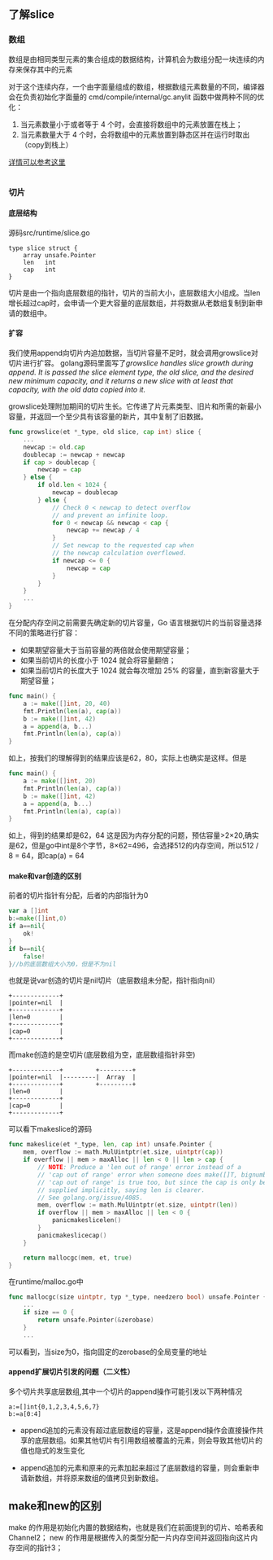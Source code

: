 ## 了解slice

### 数组
数组是由相同类型元素的集合组成的数据结构，计算机会为数组分配一块连续的内存来保存其中的元素

对于这个连续内存，一个由字面量组成的数组，根据数组元素数量的不同，编译器会在负责初始化字面量的 cmd/compile/internal/gc.anylit 函数中做两种不同的优化：

1. 当元素数量小于或者等于 4 个时，会直接将数组中的元素放置在栈上；
2. 当元素数量大于 4 个时，会将数组中的元素放置到静态区并在运行时取出（copy到栈上）

[详情可以参考这里](https://github.com/golang/go/blob/f07059d949057f414dd0f8303f93ca727d716c62/src/cmd/compile/internal/gc/sinit.go#L875-L967)
```go

```

### 切片

#### 底层结构

源码src/runtime/slice.go

```
type slice struct {
	array unsafe.Pointer
	len   int
	cap   int
}
```
切片是由一个指向底层数组的指针，切片的当前大小，底层数组大小组成。当len增长超过cap时，会申请一个更大容量的底层数组，并将数据从老数组复制到新申请的数组中。


#### 扩容
我们使用append向切片内追加数据，当切片容量不足时，就会调用growslice对切片进行扩容。
golang源码里面写了*growslice handles slice growth during append. It is passed the slice element type, the old slice, and the desired new minimum capacity, and it returns a new slice with at least that capacity, with the old data copied into it.*

growslice处理附加期间的切片生长。它传递了片元素类型、旧片和所需的新最小容量，并返回一个至少具有该容量的新片，其中复制了旧数据。
```go
func growslice(et *_type, old slice, cap int) slice {
	...
	newcap := old.cap
	doublecap := newcap + newcap
	if cap > doublecap {
		newcap = cap
	} else {
		if old.len < 1024 {
			newcap = doublecap
		} else {
			// Check 0 < newcap to detect overflow
			// and prevent an infinite loop.
			for 0 < newcap && newcap < cap {
				newcap += newcap / 4
			}
			// Set newcap to the requested cap when
			// the newcap calculation overflowed.
			if newcap <= 0 {
				newcap = cap
			}
		}
	}
	...
}
```
在分配内存空间之前需要先确定新的切片容量，Go 语言根据切片的当前容量选择不同的策略进行扩容：

* 如果期望容量大于当前容量的两倍就会使用期望容量；
* 如果当前切片的长度小于 1024 就会将容量翻倍；
* 如果当前切片的长度大于 1024 就会每次增加 25% 的容量，直到新容量大于期望容量；

```go
func main() {
	a := make([]int, 20, 40)
	fmt.Println(len(a), cap(a))
	b := make([]int, 42)
	a = append(a, b...)
	fmt.Println(len(a), cap(a))
}
```
如上，按我们的理解得到的结果应该是62，80，实际上也确实是这样。但是
```go
func main() {
	a := make([]int, 20)
	fmt.Println(len(a), cap(a))
	b := make([]int, 42)
	a = append(a, b...)
	fmt.Println(len(a), cap(a))
}
```
如上，得到的结果却是62，64
这是因为内存分配的问题，预估容量>2×20,确实是62，但是go中int是8个字节，8×62=496，会选择512的内存空间，所以512 / 8 = 64，即cap(a) = 64
#### make和var创造的区别

前者的切片指针有分配，后者的内部指针为0
```go
var a []int
b:=make([]int,0)
if a==nil{
    ok!
}
if b==nil{
    false!
}//b的底层数组大小为0，但是不为nil
```
也就是说var创造的切片是nil切片（底层数组未分配，指针指向nil）
```
+-------------+    
|pointer=nil  |
+-------------+
|len=0        |
+-------------+
|cap=0        |
+-------------+
```
而make创造的是空切片(底层数组为空，底层数组指针非空)
```
+-------------+         +---------+
|pointer=nil  |---------|  Array  |
+-------------+         +---------+
|len=0        |
+-------------+
|cap=0        |
+-------------+
```

可以看下makeslice的源码
```go
func makeslice(et *_type, len, cap int) unsafe.Pointer {
	mem, overflow := math.MulUintptr(et.size, uintptr(cap))
	if overflow || mem > maxAlloc || len < 0 || len > cap {
		// NOTE: Produce a 'len out of range' error instead of a
		// 'cap out of range' error when someone does make([]T, bignumber).
		// 'cap out of range' is true too, but since the cap is only being
		// supplied implicitly, saying len is clearer.
		// See golang.org/issue/4085.
		mem, overflow := math.MulUintptr(et.size, uintptr(len))
		if overflow || mem > maxAlloc || len < 0 {
			panicmakeslicelen()
		}
		panicmakeslicecap()
	}

	return mallocgc(mem, et, true)
}
```

在runtime/malloc.go中

```go
func mallocgc(size uintptr, typ *_type, needzero bool) unsafe.Pointer {
    ...
    if size == 0 {
		return unsafe.Pointer(&zerobase)
	}
    ...
```
可以看到，当size为0，指向固定的zerobase的全局变量的地址

#### append扩展切片引发的问题（二义性）

多个切片共享底层数组,其中一个切片的append操作可能引发以下两种情况
```
a:=[]int{0,1,2,3,4,5,6,7}
b:=a[0:4]

```

* append追加的元素没有超过底层数组的容量，这是append操作会直接操作共享的底层数组。如果其他切片有引用数组被覆盖的元素，则会导致其他切片的值也隐式的发生变化

* append追加的元素和原来的元素加起来超过了底层数组的容量，则会重新申请新数组，并将原来数组的值拷贝到新数组。


## make和new的区别

make 的作用是初始化内置的数据结构，也就是我们在前面提到的切片、哈希表和 Channel2；
new 的作用是根据传入的类型分配一片内存空间并返回指向这片内存空间的指针3；